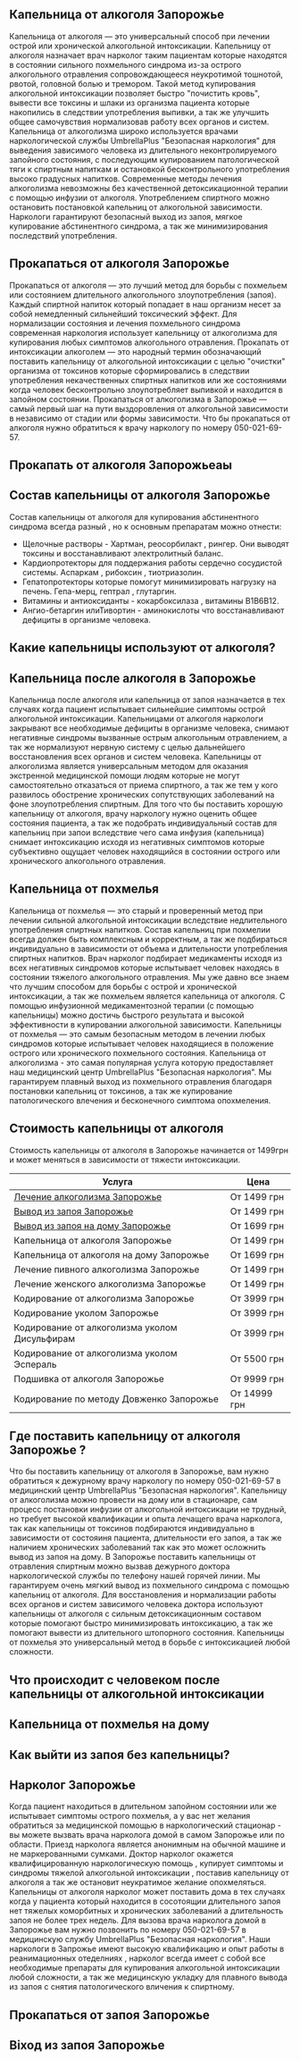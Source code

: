 
## Капельница от алкоголя Запорожье

Капельница от алкоголя — это универсальный способ при лечении острой или хронической алкогольной интоксикации. Капельницу от алкоголя назначает врач нарколог таким пациентам которые находятся в состоянии сильного похмельного синдрома из-за острого алкогольного отравления  сопровождающееся неукротимой тошнотой, рвотой, головной болью и тремором. Такой метод купирования алкогольной интоксикации позволяет быстро "почистить кровь", вывести все токсины и шлаки из организма пациента которые накопились в следствии употребления выпивки, а так же улучшить общее самочувствия нормализовав работу всех органов и систем. Капельница от алкоголизма широко используется врачами наркологической службы UmbrellaPlus "Безопасная наркология" для выведения зависимого человека из длительного неконтролируемого запойного состояния, с последующим купированием патологической тяги к спиртным напиткам и остановкой бесконтрольного употребления высоко градусных напитков. Современные методы лечения алкоголизма невозможны без качественной детоксикационной терапии с помощью инфузии от алкоголя. Употреблением спиртного можно остановить постановкой капельниц от алкогольной зависимости. Наркологи гарантируют безопасный выход из запоя, мягкое купирование абстинентного синдрома, а так же минимизирования последствий употребления.

## Прокапаться от алкоголя Запорожье

Прокапаться от алкоголя — это лучший метод для борьбы с похмельем или состоянием длительного алкогольного злоупотребления (запоя). Каждый спиртной напиток который попадает в наш организм несет за собой немедленный сильнейший токсический эффект. Для нормализации состояния и лечения похмельного синдрома современная наркология использует капельницу от алкоголизма для купирования любых симптомов алкогольного отравления. Прокапать от интоксикации алкоголем — это народный термин обозначающий поставить капельницу от алкогольной интоксикации с целью "очистки" организма от токсинов которые сформировались в следствии употребления некачественных спиртных напитков или же состояниями когда человек бесконтрольно злоупотребляет выпивкой и находится в запойном состоянии. Прокапаться от алкоголизма в Запорожье — самый первый шаг на пути выздоровления от алкогольной зависимости в независимо от стадии или формы зависимости. Что бы прокапаться от алкоголя нужно обратиться к врачу наркологу по номеру 050-021-69-57.

## Прокапать от алкоголя Запорожьеаы

## Состав капельницы от алкоголя Запорожье

Состав капельницы от алкоголя для купирования абстинентного синдрома всегда разный , но к основным препаратам можно отнести:

* Щелочные растворы - Хартман, реосорбилакт , рингер. Они выводят токсины и восстанавливают электролитный баланс.
* Кардиопротекторы для поддержания работы сердечно сосудистой системы. Аспаркам , рибоксин , тиотриазолин.
* Гепатопротекторы которые помогут минимизировать нагрузку на печень. Гепа-мерц, гептрал , глутаргин.
* Витамины и антиоксиданты - кокарбоксилаза , витамины В1В6В12.
* Ангио-бетаргин илиТивортин - аминокислоты что восстанавливают дефициты в организме человека.

## Какие капельницы используют от алкоголя?

## Капельница после алкоголя в Запорожье

Капельница после алкоголя или капельница от запоя назначается в тех случаях когда пациент испытывает сильнейшие симптомы острой алкогольной интоксикации. Капельницами от алкоголя наркологи закрывают все необходимые дефициты в организме человека, снимают негативные синдромы вызванные острым алкогольным отравлением, а так же нормализуют нервную систему с целью дальнейшего восстановления всех органов и систем человека. Капельницы от алкоголизма является универсальным методом для оказания экстренной медицинской помощи людям которые не могут самостоятельно отказаться от приема спиртного, а так же тем у кого развилось обострение хронических сопутствующих заболеваний на фоне злоупотребления спиртным. Для того что бы поставить хорошую капельницу от алкоголя, врачу наркологу нужно оценить общее состояния пациента, а так же подобрать индивидуальный состав для капельниц при запои вследствие чего сама инфузия (капельница) снимает интоксикацию исходя из негативных симптомов которые субъективно ощущает человек находящийся в состоянии острого или хронического алкогольного отравления.

## Капельница от похмелья

Капельница от похмелья — это старый и проверенный метод при лечении сильной алкогольной интоксикации вследствие недлительного употребления спиртных напитков. Состав капельниц при похмелии  всегда должен быть комплексным и корректным, а так же подбираться индивидуально в зависимости от объема и длительности употребления спиртных напитков. Врач нарколог подбирает медикаменты исходя из всех негативных синдромов которые испытывает человек находясь в состоянии тяжелого алкогольного отравления. Мы уже давно все знаем что лучшим способом для борьбы с острой и хронической интоксикации, а так же похмельем является капельница от алкоголя. С помощью инфузионной медикаментозной терапии (с помощью капельницы) можно достичь быстрого результата и высокой эффективности в купировании алкогольной зависимости. Капельницы от похмелья — это самым безопасным методом в лечении любых синдромов которые испытывает человек находящиеся в положение острого или хронического похмельного состояния. Капельница от алкоголизма - это самая популярная услуга которую предоставляет наш медицинский центр UmbrellaPlus "Безопасная наркология". Мы гарантируем плавный выход из похмельного отравления благодаря постановки капельниц от токсинов, а так же купирование патологического влечения и бесконечного симптома опохмеления.

## Стоимость капельницы от алкоголя

Стоимость капельницы от алкоголя в Запорожье начинается от 1499грн и может меняться в зависимости от тяжести интоксикации.

| Услуга                                                                                                         | Цена         |
| -------------------------------------------------------------------------------------------------------------- | ------------ |
| [Лечение алкоголизма Запорожье](https://umbrella-plus.com.ua/zaporozie/lechenie-alkogolizma-zaporoje/)         | От 1499 грн  |
| [Вывод из запоя Запорожье](https://umbrella-plus.com.ua/zaporozie/vivod-iz-zapoia-zaparoje/)                   | От 1499 грн  |
| [Вывод из запоя на дому Запорожье](https://umbrella-plus.com.ua/zaporozie/vivod-iz-zapoia-na-domy-zaporozhye/) | От 1699 грн  |
| Капельница от алкоголя Запорожье                                                                               | От 1499 грн  |
| Капельница от алкоголя на дому Запорожье                                                                       | От 1699 грн  |
| Лечение пивного алкоголизма Запорожье                                                                          | От 1499 грн  |
| Лечение женского алкоголизма Запорожье                                                                         | От 1499 грн  |
| Кодирование от алкоголизма Запорожье                                                                           | От 3999 грн  |
| Кодирование уколом Запорожье                                                                                   | От 3999 грн  |
| Кодирование от алкоголизма уколом Дисульфирам                                                                  | От 3999 грн  |
| Кодирование от алкоголизма уколом Эспераль                                                                     | От 5500 грн  |
| Подшивка от алкоголя Запорожье                                                                                 | От 9999 грн  |
| Кодирование по методу Довженко Запорожье                                                                       | От 14999 грн |

## Где поставить капельницу от алкоголя Запорожье ?

Что бы поставить капельницу от алкоголя в Запорожье, вам нужно обратиться к дежурному врачу наркологу по номеру 050-021-69-57 в медицинский центр UmbrellaPlus "Безопасная наркология". Капельницу от алкоголизма можно провести на дому или в стационаре, сам процесс постановки инфузии от алкогольной интоксикации не трудный, но требует высокой квалификации и опыта лечащего врача нарколога, так как капельницы от токсинов подбираются индивидуально в зависимости от состояиня пациента, длительности его запоя, а так же наличием хронических заболеваний так как это может осложнить вывод из запоя на дому. В Запорожье поставить капельницы от отравления спиртным можно вызвав дежурного доктора наркологической службы по телефону нашей горячей линии. Мы гарантируем очень мягкий вывод из похмельного синдрома с помощью капельниц от алкоголя. Для восстановления и нормализации работы всех органов и систем зависимого человека доктора используют капельницы от алкоголя с сильным детоксикационным составом которые помогают быстро минимизировать интоксикацию, а так же помогают вывести из длительного штопорного состояния. Капельницы от похмелья это универсальный метод в борьбе с интоксикацией любой сложности.

## Что происходит с человеком после капельницы от алкогольной интоксикации

## Капельница от похмелья на дому

## Как выйти из запоя без капельницы?

## Нарколог Запорожье

Когда пациент находиться в длительном запойном состоянии или же испытывает симптомы острого похмелья, а у вас нет желания  обратиться за медицинской помощью в наркологический стационар - вы можете вызвать врача нарколога домой в самом Запорожье или по области. Приезд нарколога является анонимным на обычной машине и не маркерованными сумками. Доктор нарколог окажется квалифицированную наркологическую помощь , купирует симптомы и синдромы тяжелой алкогольной интоксикации , поставив капельницу от алкоголя а так же остановит неукратимое желание опохмеляться. Капельницы от алкоголя нарколог может поставить дома в тех случаях когда у пациента который находится в сосотоящии длительного запоя нет тяжелых коморбитных и хронических заболеваний а длительность запоя не более трех недель. Для вызова врача нарколога домой в Запорожье вам нужно позвонить по номеру 050-021-69-57 в медицинскую службу UmbrellaPlus "Безопасная наркология". Наши наркологи в Запрожье имеют высокую квалификацию и опыт работы в реанимационных отеделниях ,  нарколог всегда имеет с собой все необходимые препараты для купирования алкогольной интоксикации любой сложности, а так же медицинскую укладку для плавного вывода из запоя с снятия патологического вличения к спиртному.

## Прокапаться от запоя Запорожье

## Віход из запоя Запорожье
